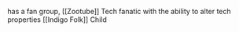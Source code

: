 has a fan group, [[Zootube]]
Tech fanatic with the ability to alter tech properties
[[Indigo Folk]] Child